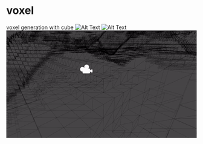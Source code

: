 # voxel
 voxel generation with cube
![Alt Text](https://cdn.discordapp.com/attachments/899739016256176149/1152641010564870235/image.png?width=400&height=300)
![Alt Text](https://github.com/SourbeJ/Voxel/blob/main/Assets/ViewGif/ezgif-1-625de2410a.gif?raw=true&width=400&height=300)
![Alt Text](https://github.com/SourbeJ/Voxel/blob/main/Assets/ViewGif/ezgif-1-e3e4dc8f5b.gif?raw=true&width=400&height=300)
<img src="https://cdn.discordapp.com/attachments/899739016256176149/1152641010564870235/image.png" alt="" data-canonical-src="https://cdn.discordapp.com/attachments/899739016256176149/1152641010564870235/image.png" height="400" />
<img src="https://github.com/SourbeJ/Voxel/blob/main/Assets/ViewGif/ezgif-1-625de2410a.gif?raw=true" alt="" data-canonical-src="https://github.com/SourbeJ/Voxel/blob/main/Assets/ViewGif/ezgif-1-625de2410a.gif?raw=true" height="400" />
<img src="https://github.com/SourbeJ/Voxel/blob/main/Assets/ViewGif/ezgif-1-625de2410a.gif?raw=true" alt="" data-canonical-src="https://github.com/SourbeJ/Voxel/blob/main/Assets/ViewGif/ezgif-1-625de2410a.gif?raw=true" height="400" />

